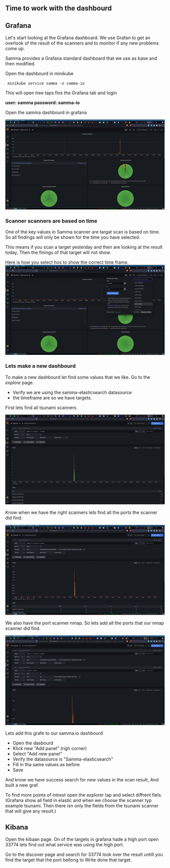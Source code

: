 ## Time to work with the dashbourd


## Grafana
Let's start looking at the Grafana dashboard. We use Grafan to get an overlook of the result of the scanners and to monitor 
if any new problems come up.

Samma provides a Grafana standard dashboard that we use as base and then modified.


Open the dashbourd in minikube


```
 minikube service samma -n samma-io
```
This will open tree taps fins the Grafana tab and login 

**user: samma password: samma-io**

Open the samma dashbourd in grafana

![Grafana first!](assets/grafana1.png)

### Scanner scanners are based on time

One of the key values in Samma scanner are targat scan is based on time.
So all findings will only be shown for the time you have selected.

This means if you scan a target yesterday and then are looking at the result today, Then the finings of that target will not show.


Here is how you select hos to show the correct time frame.
![Grafana times!](assets/grafana2.png)



### Lets make a new dashbourd
To make a new dashbourd let find some values that we like. Go to the *explore* page.
- Verify we are using the samma-elasticsearch datasource
- the timeframe are so we have targets.

First lets find all tsunami scanners

![Grafana find!](assets/grafana3.png)



Know when we have the right scanners lets find all the ports the scanner did find.

![Grafana find!](assets/grafana4.png)



We also have the port scanner nmap. So lets add all the ports that our nmap scanner did find.


![Grafana both!](assets/grafana5.png)


Lets add this grafe to our samma.io dashbourd

- Open the dasbourd
- Klick new "Add panel" (righ corner)
- Select "Add new panel"
- Verify the datasource is "Samma-elasticsearch"
- Fill in tha same values as before
- Save

And know we have success search for new values in the scan result, And built a new graf.



To find more points of intrest open the explorer tap and select diffrent fiels. 
(Grafana show all field in elastic and when we choose the scanner typ example tsunami. Then there isn only the fields from the tsunami scanner that will give any result.)






## Kibana
Open the kibaan page. 
On of the targets in grafana hade a high port open 33774 lets find out what service was using the high port.


Go to the discover page and search for 33774 look over the result untill you find the target that the port bellong to
Write done that target. 






